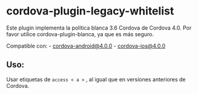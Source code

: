 <!--
# license: Licensed to the Apache Software Foundation (ASF) under one
#         or more contributor license agreements.  See the NOTICE file
#         distributed with this work for additional information
#         regarding copyright ownership.  The ASF licenses this file
#         to you under the Apache License, Version 2.0 (the
#         "License"); you may not use this file except in compliance
#         with the License.  You may obtain a copy of the License at
#
#           http://www.apache.org/licenses/LICENSE-2.0
#
#         Unless required by applicable law or agreed to in writing,
#         software distributed under the License is distributed on an
#         "AS IS" BASIS, WITHOUT WARRANTIES OR CONDITIONS OF ANY
#         KIND, either express or implied.  See the License for the
#         specific language governing permissions and limitations
#         under the License.
-->

# cordova-plugin-legacy-whitelist

Este plugin implementa la política blanca 3.6 Cordova de Cordova 4.0. Por favor utilice cordova-plugin-blanca, ya que es más seguro.

Compatible con: - cordova-android@4.0.0 - cordova-ios@4.0.0

## Uso:

Usar etiquetas de `access < a >` , al igual que en versiones anteriores de Cordova.